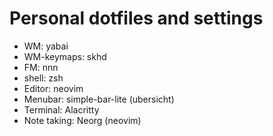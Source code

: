 # Personal dotfiles and settings

- WM: yabai
- WM-keymaps: skhd
- FM: nnn
- shell: zsh
- Editor: neovim
- Menubar: simple-bar-lite (ubersicht)
- Terminal: Alacritty
- Note taking: Neorg (neovim)

